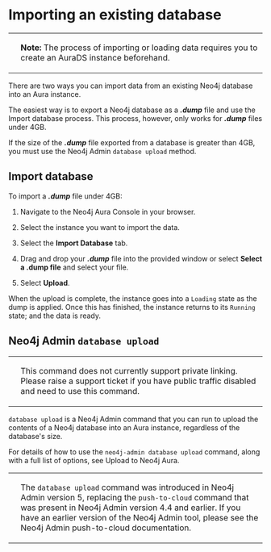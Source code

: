 <div>

<div>

# Importing an existing database

</div>

<div>

<div>

<div>

<div>

<table>
<tbody><tr>
<td>
<i></i>
</td>
<td>
<div>
<p><strong>Note:</strong> The process of importing or loading data requires you to <a>create an AuraDS instance</a> beforehand.</p>
</div>
</td>
</tr>
</tbody></table>

</div>

</div>

<div>

There are two ways you can import data from an existing Neo4j database
into an Aura instance.

</div>

<div>

The easiest way is to export a Neo4j database as a ***.dump*** file and
use the Import database process. This process, however, only works for
***.dump*** files under 4GB.

</div>

<div>

If the size of the ***.dump*** file exported from a database is greater
than 4GB, you must use the Neo4j Admin `database upload` method.

</div>

</div>

</div>

<div>

## Import database

<div>

<div>

To import a ***.dump*** file under 4GB:

</div>

<div>

1.  Navigate to the Neo4j Aura Console in your browser.

2.  Select the instance you want to import the data.

3.  Select the **Import Database** tab.

4.  Drag and drop your ***.dump*** file into the provided window or
    select **Select a .dump file** and select your file.

5.  Select **Upload**.

</div>

<div>

When the upload is complete, the instance goes into a `Loading` state as
the dump is applied. Once this has finished, the instance returns to its
`Running` state; and the data is ready.

</div>

</div>

</div>

<div>

## Neo4j Admin `database upload`

<div>

<div>

<div>

<table>
<tbody><tr>
<td>
<i></i>
</td>
<td>
<div>
<p>This command does not currently support <a>private linking</a>. Please <a>raise a support ticket</a> if you have public traffic disabled and need to use this command.</p>
</div>
</td>
</tr>
</tbody></table>

</div>

</div>

<div>

`database upload` is a Neo4j Admin command that you can run to upload
the contents of a Neo4j database into an Aura instance, regardless of
the database's size.

</div>

<div>

For details of how to use the `neo4j-admin database upload` command,
along with a full list of options, see Upload to Neo4j Aura.

</div>

<div>

<div>

<table>
<tbody><tr>
<td>
<i></i>
</td>
<td>
<div>
<p>The <code>database upload</code> command was introduced in Neo4j Admin version 5, replacing the <code>push-to-cloud</code> command that was present in Neo4j Admin version 4.4 and earlier. If you have an earlier version of the Neo4j Admin tool, please see the <a>Neo4j Admin push-to-cloud documentation</a>.</p>
</div>
</td>
</tr>
</tbody></table>

</div>

</div>

</div>

</div>

</div>
